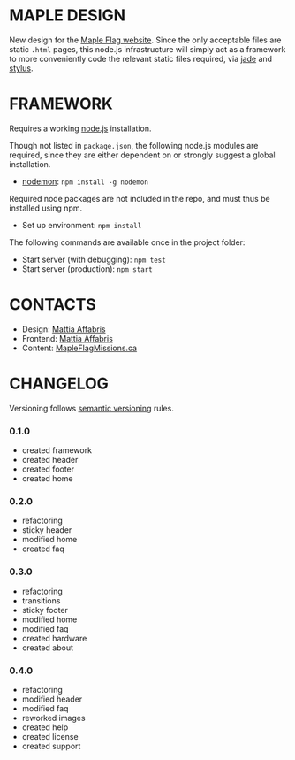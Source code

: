 MAPLE DESIGN
======

New design for the [Maple Flag website](http://www3.sympatico.ca/tlaschuk/mapleflagmissions/). Since the only acceptable files are static `.html` pages, this node.js infrastructure will simply act as a framework to more conveniently code the relevant static files required, via [jade](http://jade-lang.com/) and [stylus](http://learnboost.github.io/stylus/).

FRAMEWORK
======

Requires a working [node.js](https://nodejs.org/en/) installation.

Though not listed in `package.json`, the following node.js modules are required, since they are either dependent on or strongly suggest a global installation.

- [nodemon](http://nodemon.io/): `npm install -g nodemon`

Required node packages are not included in the repo, and must thus be installed using npm.

- Set up environment: `npm install`

The following commands are available once in the project folder:

- Start server (with debugging): `npm test`
- Start server (production): `npm start`

CONTACTS
======

- Design: [Mattia Affabris](https://github.com/Gliptal)
- Frontend: [Mattia Affabris](https://github.com/Gliptal)
- Content: [MapleFlagMissions.ca](mailto:mapleflagmissions@gmail.com)

CHANGELOG
======

Versioning follows [semantic versioning](http://semver.org/) rules.

### 0.1.0

- created framework
- created header
- created footer
- created home

### 0.2.0

- refactoring
- sticky header
- modified home
- created faq

### 0.3.0

- refactoring
- transitions
- sticky footer
- modified home
- modified faq
- created hardware
- created about

### 0.4.0

- refactoring
- modified header
- modified faq
- reworked images
- created help
- created license
- created support
